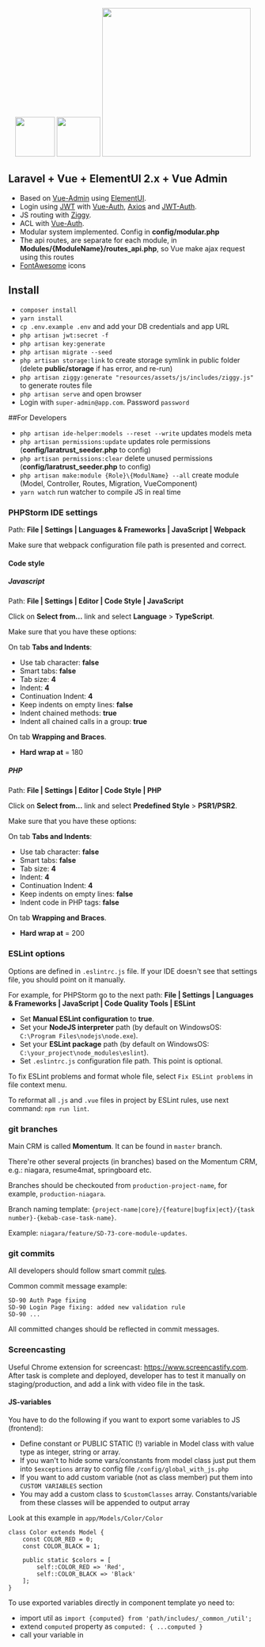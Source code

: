 <p align="center">
    <img  height="80" src="https://cdn.rawgit.com/ElemeFE/element/dev/element_logo.svg">
    <img width="88" height="80" src="https://vuejs.org/images/logo.png">
    <img width="300" src="https://laravel.com/assets/img/components/logo-laravel.svg">
</p>

## Laravel + Vue + ElementUI 2.x + Vue Admin

- Based on [Vue-Admin](https://github.com/taylorchen709/vue-admin) using [ElementUI](http://element.eleme.io/).
- Login using [JWT](https://jwt.io/) with [Vue-Auth](https://github.com/websanova/vue-auth), [Axios](https://github.com/mzabriskie/axios) and [JWT-Auth](https://github.com/tymondesigns/jwt-auth).
- JS routing with [Ziggy](https://tightenco.github.io/ziggy/0.6/).
- ACL with [Vue-Auth](https://github.com/websanova/vue-auth).
- Modular system implemented. Config in **config/modular.php**
- The api routes, are separate for each module, in **Modules/{ModuleName}/routes_api.php**, so Vue make ajax request using this routes
- [FontAwesome](http://fontawesome.io/icons/) icons

## Install

- `composer install`
- `yarn install`
- `cp .env.example .env` and add your DB credentials and app URL
- `php artisan jwt:secret -f`
- `php artisan key:generate`
- `php artisan migrate --seed`
- `php artisan storage:link` to create storage symlink in public folder (delete **public/storage** if has error, and re-run)
- `php artisan ziggy:generate "resources/assets/js/includes/ziggy.js"` to generate routes file
- `php artisan serve` and open browser
- Login with `super-admin@app.com`. Password `password`

##For Developers

- `php artisan ide-helper:models --reset --write` updates models meta
- `php artisan permissions:update` updates role permissions (**config/laratrust_seeder.php** to config)
- `php artisan permissions:clear` delete unused permissions (**config/laratrust_seeder.php** to config)
- `php artisan make:module {Role}\{ModulName} --all` create module (Model, Controller, Routes, Migration, VueComponent)
- `yarn watch` run watcher to compile JS in real time

### PHPStorm IDE settings
Path: **File | Settings | Languages & Frameworks | JavaScript | Webpack**

Make sure that webpack configuration file path is presented and correct.

#### Code style
##### Javascript
Path: **File | Settings | Editor | Code Style | JavaScript**

Click on **Select from...** link and select **Language** > **TypeScript**.

Make sure that you have these options:

On tab **Tabs and Indents**:
- Use tab character: **false**
- Smart tabs: **false**
- Tab size: **4**
- Indent: **4**
- Continuation Indent: **4**
- Keep indents on empty lines: **false**
- Indent chained methods: **true**
- Indent all chained calls in a group: **true**

On tab **Wrapping and Braces**.
- **Hard wrap at** = 180

##### PHP
Path: **File | Settings | Editor | Code Style | PHP**

Click on **Select from...** link and select **Predefined Style** > **PSR1/PSR2**.

Make sure that you have these options:

On tab **Tabs and Indents**:
- Use tab character: **false**
- Smart tabs: **false**
- Tab size: **4**
- Indent: **4**
- Continuation Indent: **4**
- Keep indents on empty lines: **false**
- Indent code in PHP tags: **false**

On tab **Wrapping and Braces**.
- **Hard wrap at** = 200

### ESLint options
Options are defined in `.eslintrc.js` file.
If your IDE doesn't see that settings file, you should point on it manually.

For example, for PHPStorm go to the next path: **File | Settings | Languages & Frameworks | JavaScript | Code Quality Tools | ESLint**

- Set **Manual ESLint configuration** to **true**.
- Set your **NodeJS interpreter** path (by default on WindowsOS: `C:\Program Files\nodejs\node.exe`).
- Set your **ESLint package** path (by default on WindowsOS: `C:\your_project\node_modules\eslint`).
- Set `.eslintrc.js` configuration file path. This point is optional.

To fix ESLint problems and format whole file, select `Fix ESLint problems` in file context menu.

To reformat all `.js` and `.vue` files in project by ESLint rules, use next command:
`npm run lint`.

### git branches
Main CRM is called **Momentum**. It can be found in `master` branch.

There're other several projects (in branches) based on the Momentum CRM, e.g.: niagara, resume4mat, springboard etc.

Branches should be checkouted from `production-project-name`, for example, `production-niagara`.

Branch naming template: `{project-name|core}/{feature|bugfix|ect}/{task number}-{kebab-case-task-name}`.

Example: `niagara/feature/SD-73-core-module-updates`.

### git commits
All developers should follow smart commit [rules](https://confluence.atlassian.com/fisheye/using-smart-commits-960155400.html).

Common commit message example:
```
SD-90 Auth Page fixing
SD-90 Login Page fixing: added new validation rule
SD-90 ...
```
All committed changes should be reflected in commit messages.

### Screencasting
Useful Chrome extension for screencast: https://www.screencastify.com.
After task is complete and deployed, developer has to test it manually on staging/production,
and add a link with video file in the task.

#### JS-variables

You have to do the following if you want to export some variables to JS (frontend):

- Define constant or PUBLIC STATIC (!) variable in Model class with value type as integer, string or array.
- If you wan't to hide some vars/constants from model class just put them into `$exceptions` array to config file `/config/global_with_js.php`
- If you want to add custom variable (not as class member) put them into `CUSTOM VARIABLES` section
- You may add a custom class to `$customClasses` array. Constants/variable from these classes will be appended to output array

Look at this example in `app/Models/Color/Color`

```
class Color extends Model {
    const COLOR_RED = 0;
    const COLOR_BLACK = 1;
    
    public static $colors = [
        self::COLOR_RED => 'Red',
        self::COLOR_BLACK => 'Black'
    ];
}
``` 

To use exported variables directly in component template yo need to:

- import util as `import {computed} from 'path/includes/_common_/util';`
- extend `computed` property as `computed: { ...computed }`
- call your variable in <template> section as `{{ Laravel.Color.COLOR_BLACK }}` or `{{ Laravel.Color.colors }}`

The entire list of all exported variables you can see in page source code (`window.Laravel` variable)

## [Elasticsearch...](./docs/elastic.md)

## Export/Import

1. Setup model

    ```
    public $duplicateCheck = ['display_name'];

    public $importFields = ['display_name', 'trading_name', 'abn', ...];

    public $exportFields = ['id', 'display_name', 'trading_name', ...];

    // uses $exportFields if left empty
    public $exportHeadings = [];
    ```

2. Include ImportExport trait in controller

    ```
    use App\Traits\ImportExport;
    ```
3. Include trait in class

    ```
    class ModelController extends Controller
    {
        use ImportExport;  
    ```  
4. Add vue component to page
    ```
    <import-export :exportUrl="" :importUrl="" v-on:importSuccess=""></import-export>
    ```
   where:

   `:exportUrl` & `:importUrl` imported zRoute endpoint from `~/includes/endpoints`

   `v-on:importSuccess` call function to refresh data in view

#### Export
1. Create export method

    ```
    public function export(Request $request)
    {
        $query = $this->buildQuery($request);
        return $this->entityExport($query);
    }
    ```
   where:

   `$query` model query

2. In Vue endpoints `resources/assets/js/includes/[role]/endpoints.js` add

    ```
    export const exportModel = params => axios.get(zRoute('model.export', params), { responseType: 'blob' });
    ```
3. In Vue component import endpoint

    ```
    import {exportModel} from '~/includes/endpoints';
    ```
4. In Vue component add method
    ```
    handleExport() {
        let params = {
            search: this.filters.search,
            sortBy: this.sortBy
        };        
        let fileName = 'export_models_' + moment().format('YYYY_MM_DD');
        
        exportModel(params).then((response) => {
            const url = window.URL.createObjectURL(new Blob([response.data]));
            const link = document.createElement('a');
            link.href = url;
            link.setAttribute('download', fileName + '.xlsx');
            document.body.appendChild(link);
            link.click();
        });
    }
    ```
   where:

   `params` used by query in controller

   `fileName` name of downloaded file

#### Import

1. Create import method

    ```
    public function import(Request $request)
    {
        $this->entityImport($request, Model::class);
    }
    ```

2. In Vue endpoints `resources/assets/js/includes/[role]/endpoints.js` add

    ```
    export const importModel = params => axios.post(zRoute('model.import'), params);
    ```
3. In Vue component import endpoint

    ```
    import {importModel} from '~/includes/endpoints';
    ```
4. In Vue component add method
    ```
    handleImport(event) {
        const data = new FormData();
        data.append('file', event.file);
        importModel(data).then((response) => {
            this.$refs.upload.clearFiles();
            this.$message.success('Successfully imported');
        }).catch(e => {
            this.$errors.handle(e);
        });
    },
    ``` 
5. Add upload field
    ``` 
    <el-upload
        drag
        ref="upload"
        :action="zRoute('model.import')"
        :http-request="handleImport"
        :auto-upload="false"
        accept=".csv, .xls, xlsx, application/vnd.openxmlformats-officedocument.spreadsheetml.sheet, application/vnd.ms-excel"
        >
            <i class="el-icon-upload"></i>
            <div class="el-upload__text">Drop file here or <em>click to upload</em></div>
            <div class="el-upload__tip" slot="tip">Supported formats: .xlsx / .xls / .csv</div>
            <div class="el-upload__tip" slot="tip">Valid columns: [name, email, phone]</div>
    </el-upload>   
    ```     
6. Trigger import
    ``` 
    this.$refs.upload.submit();  
    ```   

## Xero

#### Fetch
- In controller
    -   `use XeroPHP\Application\PrivateApplication;`
    - In function
        - `$xeroConfig = config('xero.config');`
        - `$xero = new PrivateApplication($xeroConfig);`
        - All: `$query = $xero->load('PayrollAU\\Timesheet');`
        - Single: `$query = $xero->loadByGUID('Accounting\\Contact', $GUID);`

#### Create
- In controller
    - `use XeroPHP\Application\PrivateApplication;`
    - `use XeroPHP\Models\Accounting\Invoice\LineItem;`
    - In function
        - `$xeroConfig = config('xero.config');`
        - `$xero = new PrivateApplication($xeroConfig);`
        - `$xeroInvoice = new Invoice($xero);`
        - Set data
        - `$xeroInvoice->setType($request['Type']);`
        - `$xeroInvoice->setContact($invoiceContact);`
            - etc etc...
        - `$xeroInvoice->save();`

## Error handling

for more info [resources/assets/js/plugins/Errors/readme.md](./resources/assets/js/plugins/Errors/readme.md)

For error handling used global property `this.$errors` available in each components.
It automatically creates Errors class `/resources/assets/js/plugins/Errors/Errors.js`

**IMPORTANT: Inside the Error class used a vue instance. If you want to change the error state and immediately access it for new data, you need to wait until the vue instance is updated:**
```js
export default {
    methods: {
        submit() {
            storeContact(this.form)
                .catch(e => {
                    this.$errors.handle(e);

                    this.$errors.get('email'); // null
                })

                .catch(e => {
                    this.$errors.handle(e).then(() => {
                        this.$errors.get('email'); // 'Email error'
                    });
                })

                .catch(async e => {
                    await this.$errors.handle(e);

                    this.$errors.get('email'); // 'Email error'
                })

                .catch(async e => {
                    this.$errors.handle(e);

                    await this.$errors.$nextTick();

                    this.$errors.get('email'); // 'Email error'
                })
        }
    }
}
```

**Examples**:

Simple usage
```js
export default {
    methods: {
        submit() {
            storeUser(this.form)
                .then(({data}) => this.$message.success(data.message))

                .catch(this.$errors.handle)

                .finally(() => this.formLoading = false);
        }
    }
}
```


Handle error and call some additional actions
```js
export default {
    methods: {
        submit() {
            storeUser(this.form)
                .then(({data}) => this.$message.success(data.message))

                .catch(e => {
                    this.$errors.handle(e);

                    this.someAdditionalAction();
                })

                .finally(() => this.formLoading = false);
        }
    }
}
```


Handle error and call additional actions when exists error for some field
```js
export default {
    methods: {
        submit() {
            storeUser(this.form)
                .then(({data}) => this.$message.success(data.message))

                .catch(this.$errors.handle)

                .finally(() => {
                    this.formLoading = false;

                    if (this.$errors.has('phone')) {
                        this.loadPhones();
                    }
                });
        }
    }
}
```

Listen errors for some important fields and take the necessary actions
```js
export default {
    methods: {
        submit() {
            storeEmail(this.form)
                .then(({data}) => this.$message.success(data.message))

                .catch(this.$errors.handle)

                .finally(() => this.formLoading = false);
        }
    },
    mounted() {
        this.$errors.onHasAnyError(['to_ids.users', 'to_ids.contacts', 'to_ids.groups'], () => {
            this.$message.error('At least 1 recipient required');

            this.activeTab = 'users';
        });
    }
}
```

Print first error
```js
export default {
    methods: {
        submit() {
            storeAppointment(this.form)
                .then(({data}) => this.$message.success(data.message))

                .catch(this.$errors.handle)

                .finally(() => {
                    this.formLoading = false;

                    this.$errors.printFirstError();
                })
        }
    }
}
```